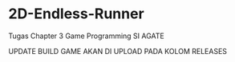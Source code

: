 # 2D-Endless-Runner
Tugas Chapter 3 Game Programming SI AGATE

UPDATE BUILD GAME AKAN DI UPLOAD PADA KOLOM RELEASES